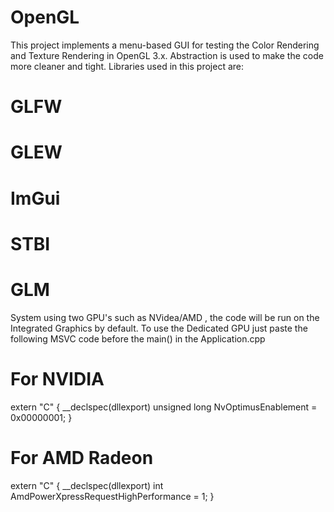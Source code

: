 # OpenGL
This project implements a menu-based GUI for testing the Color Rendering and Texture Rendering in OpenGL 3.x.
Abstraction is used to make the code more cleaner and tight.
Libraries used in this project are:
# GLFW
# GLEW
# ImGui
# STBI
# GLM

System using two GPU's such as NVidea/AMD , the code will be run on the Integrated Graphics by default.
To use the Dedicated GPU just paste the following MSVC code before the main() in the Application.cpp

# For NVIDIA
extern "C"
{
	__declspec(dllexport) unsigned long NvOptimusEnablement = 0x00000001;
}

# For AMD Radeon
extern "C"
{
  __declspec(dllexport) int AmdPowerXpressRequestHighPerformance = 1;
}
